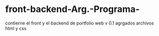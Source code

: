 # front-backend-Arg.-Programa-
contierne el front y el backend de portfolio web
v 0.1
agrgados archivos html y css
